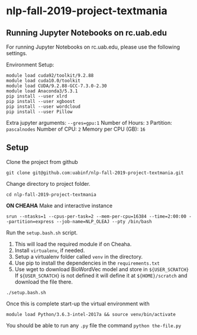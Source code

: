 # nlp-fall-2019-project-textmania


## Running  Jupyter Notebooks on rc.uab.edu

For running Jupyter Notebooks on rc.uab.edu, please use the following settings.

Environment Setup:
```
module load cuda92/toolkit/9.2.88
module load cuda10.0/toolkit
module load CUDA/9.2.88-GCC-7.3.0-2.30
module load Anaconda3/5.3.1
pip install --user xlrd
pip install --user xgboost
pip install --user wordcloud
pip install --user Pillow
```

Extra jupyter arguments: `--gres=gpu:1`
Number of Hours: `3`
Partition: `pascalnodes`
Number of CPU: `2`
Memory per CPU (GB): `16`


## Setup 

Clone the project from github

```
git clone git@github.com:uabinf/nlp-fall-2019-project-textmania.git
```

Change directory to project folder.

```
cd nlp-fall-2019-project-textmania
```
**ON CHEAHA** Make and interactive instance

```
srun --ntasks=1 --cpus-per-task=2 --mem-per-cpu=16384 --time=2:00:00 --partition=express --job-name=NLP_OLEAJ --pty /bin/bash
```

Run the `setup.bash.sh` script. 
1. This will load the required module if on Cheaha.
2. Install `virtualenv`, if needed.
3. Setup a virtualenv folder called `venv` in the directory.
4. Use pip to install the dependencies in the `requirements.txt`
5. Use wget to download BioWordVec model and store in `${USER_SCRATCH}` If `${USER_SCRATCH}` is not defined it will define it at `${HOME}/scratch` and download the file there.

```
./setup.bash.sh
```

Once this is complete start-up the virtual environment with

```
module load Python/3.6.3-intel-2017a && source venv/bin/activate
```

You should be able to run any `.py` file the command
`python the-file.py`